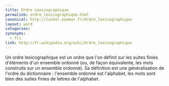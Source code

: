```yaml
---
title: Ordre Lexicographique
permalink: ordre_lexicographique.html
canonical: http://lachal.neamar.fr/Ordre_lexicographique
layout: word
categories:
synonyms:
  - Tri
link: http://fr.wikipedia.org/wiki/Ordre_lexicographique
---
```


Un ordre lexicographique est un ordre que l'on définit sur les suites finies d'éléments d'un ensemble ordonné (ou, de façon équivalente, les mots construits sur un ensemble ordonné). Sa définition est une généralisation de l'ordre du dictionnaire : l'ensemble ordonné est l'alphabet, les mots sont bien des suites finies de lettres de l'alphabet.

